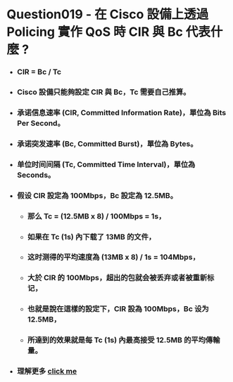Question019 - 在 Cisco 設備上透過 Policing 實作 QoS 時 CIR 與 Bc 代表什麼 ?
=====
* ### CIR = Bc / Tc
* ### Cisco 設備只能夠設定 CIR 與 Bc，Tc 需要自己推算。
* ### 承诺信息速率 (CIR, Committed Information Rate)，單位為 Bits Per Second。
* ### 承诺突发速率 (Bc, Committed Burst)，單位為 Bytes。
* ### 单位时间间隔 (Tc, Committed Time Interval)，單位為 Seconds。
* ### 假设 CIR 設定為 100Mbps，Bc 設定為 12.5MB。
    * ### 那么 Tc = (12.5MB x 8) / 100Mbps = 1s，
    * ### 如果在 Tc (1s) 內下载了 13MB 的文件，
    * ### 这时测得的平均速度為 (13MB x 8) / 1s = 104Mbps，
    * ### 大於 CIR 的 100Mbps，超出的包就会被丢弃或者被重新标记，
    * ### 也就是說在這樣的設定下，CIR 設為 100Mbps，Bc 设为 12.5MB，
    * ### 所達到的效果就是每 Tc (1s) 內最高接受 12.5MB 的平均傳輸量。
* ### 理解更多 [click me](https://gitlab.com/ChiangWei/main/-/tree/master/ComputerNetwork)
<br />
